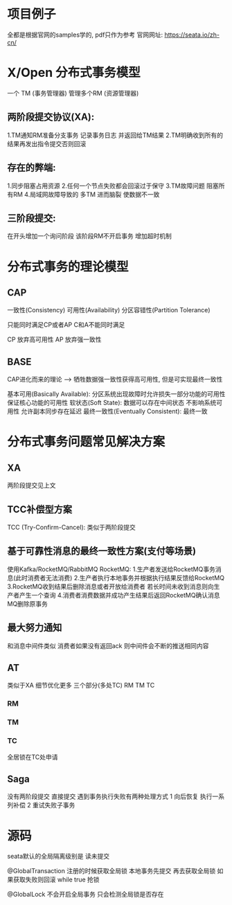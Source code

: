 # 项目例子
全都是根据官网的samples学的, pdf只作为参考
官网网址: https://seata.io/zh-cn/

# X/Open 分布式事务模型
一个 TM (事务管理器)  管理多个RM (资源管理器)
## 两阶段提交协议(XA):
1.TM通知RM准备分支事务 记录事务日志  并返回给TM结果
2.TM明确收到所有的结果再发出指令提交否则回滚

## 存在的弊端:
1.同步阻塞占用资源
2.任何一个节点失败都会回滚过于保守
3.TM故障问题 阻塞所有RM
4.局域网故障导致的 多TM  进而脑裂  使数据不一致

## 三阶段提交:
在开头增加一个询问阶段  该阶段RM不开启事务
增加超时机制

# 分布式事务的理论模型
## CAP
一致性(Consistency)
可用性(Availability)
分区容错性(Partition Tolerance)

只能同时满足CP或者AP
C和A不能同时满足

CP 放弃高可用性
AP 放弃强一致性

## BASE
CAP进化而来的理论 --> 牺牲数据强一致性获得高可用性, 但是可实现最终一致性

基本可用(Basically Available): 分区系统出现故障时允许损失一部分功能的可用性 保证核心功能的可用性
软状态(Soft State): 数据可以存在中间状态  不影响系统可用性  允许副本同步存在延迟
最终一致性(Eventually Consistent): 最终一致

# 分布式事务问题常见解决方案
## XA
两阶段提交见上文

## TCC补偿型方案
TCC (Try-Confirm-Cancel): 类似于两阶段提交

## 基于可靠性消息的最终一致性方案(支付等场景)
使用Kafka/RocketMQ/RabbitMQ
RocketMQ:
1.生产者发送给RocketMQ事务消息(此时消费者无法消费)
2.生产者执行本地事务并根据执行结果反馈给RocketMQ
3.RocketMQ收到结果后删除消息或者开放给消费者  若长时间未收到消息则向生产者产生一个查询
4.消费者消费数据并成功产生结果后返回RocketMQ确认消息  MQ删除原事务

## 最大努力通知
和消息中间件类似  消费者如果没有返回ack  则中间件会不断的推送相同内容

## AT
类似于XA  细节优化更多
三个部分(多处TC)
RM TM TC
### RM
### TM
### TC
全居锁在TC处申请

## Saga
没有两阶段提交  直接提交  遇到事务执行失败有两种处理方式
1 向后恢复 执行一系列补偿
2 重试失败子事务

# 源码
seata默认的全局隔离级别是 读未提交

@GlobalTransaction
注册的时候获取全局锁
本地事务先提交 再去获取全局锁 如果获取失败则回滚 while true 抢锁

@GlobalLock
不会开启全局事务 只会检测全局锁是否存在